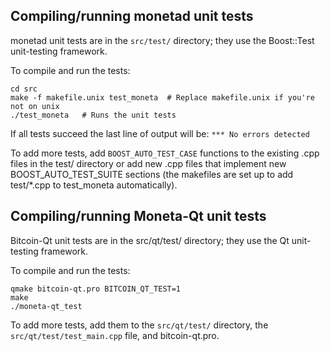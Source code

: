 Compiling/running monetad unit tests
------------------------------------

monetad unit tests are in the `src/test/` directory; they
use the Boost::Test unit-testing framework.

To compile and run the tests:

	cd src
	make -f makefile.unix test_moneta  # Replace makefile.unix if you're not on unix
	./test_moneta   # Runs the unit tests

If all tests succeed the last line of output will be:
`*** No errors detected`

To add more tests, add `BOOST_AUTO_TEST_CASE` functions to the existing
.cpp files in the test/ directory or add new .cpp files that
implement new BOOST_AUTO_TEST_SUITE sections (the makefiles are
set up to add test/*.cpp to test_moneta automatically).


Compiling/running Moneta-Qt unit tests
---------------------------------------

Bitcoin-Qt unit tests are in the src/qt/test/ directory; they
use the Qt unit-testing framework.

To compile and run the tests:

	qmake bitcoin-qt.pro BITCOIN_QT_TEST=1
	make
	./moneta-qt_test

To add more tests, add them to the `src/qt/test/` directory,
the `src/qt/test/test_main.cpp` file, and bitcoin-qt.pro.

